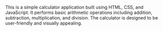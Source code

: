 This is a simple calculator application built using HTML, CSS, and JavaScript. It performs basic arithmetic operations including addition, subtraction, multiplication, and division. The calculator is designed to be user-friendly and visually appealing.

